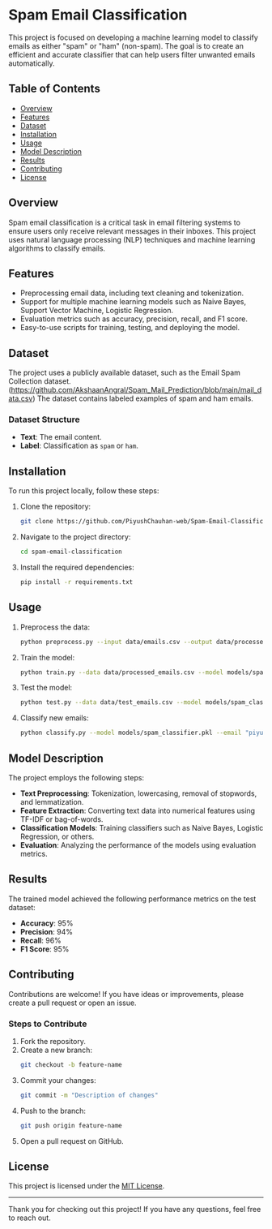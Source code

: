 # Spam Email Classification

This project is focused on developing a machine learning model to classify emails as either "spam" or "ham" (non-spam). The goal is to create an efficient and accurate classifier that can help users filter unwanted emails automatically.

## Table of Contents
- [Overview](#overview)
- [Features](#features)
- [Dataset](#dataset)
- [Installation](#installation)
- [Usage](#usage)
- [Model Description](#model-description)
- [Results](#results)
- [Contributing](#contributing)
- [License](#license)

## Overview
Spam email classification is a critical task in email filtering systems to ensure users only receive relevant messages in their inboxes. This project uses natural language processing (NLP) techniques and machine learning algorithms to classify emails.

## Features
- Preprocessing email data, including text cleaning and tokenization.
- Support for multiple machine learning models such as Naive Bayes, Support Vector Machine, Logistic Regression.
- Evaluation metrics such as accuracy, precision, recall, and F1 score.
- Easy-to-use scripts for training, testing, and deploying the model.

## Dataset
The project uses a publicly available dataset, such as the Email Spam Collection dataset.
(https://github.com/AkshaanAngral/Spam_Mail_Prediction/blob/main/mail_data.csv) 
The dataset contains labeled examples of spam and ham emails.

### Dataset Structure
- **Text**: The email content.
- **Label**: Classification as `spam` or `ham`.

## Installation
To run this project locally, follow these steps:

1. Clone the repository:
   ```bash
   git clone https://github.com/PiyushChauhan-web/Spam-Email-Classification.git
   ```

2. Navigate to the project directory:
   ```bash
   cd spam-email-classification
   ```

3. Install the required dependencies:
   ```bash
   pip install -r requirements.txt
   ```

## Usage
1. Preprocess the data:
   ```bash
   python preprocess.py --input data/emails.csv --output data/processed_emails.csv
   ```

2. Train the model:
   ```bash
   python train.py --data data/processed_emails.csv --model models/spam_classifier.pkl
   ```

3. Test the model:
   ```bash
   python test.py --data data/test_emails.csv --model models/spam_classifier.pkl
   ```

4. Classify new emails:
   ```bash
   python classify.py --model models/spam_classifier.pkl --email "piyushch453@gmail.com"
   ```

## Model Description
The project employs the following steps:
- **Text Preprocessing**: Tokenization, lowercasing, removal of stopwords, and lemmatization.
- **Feature Extraction**: Converting text data into numerical features using TF-IDF or bag-of-words.
- **Classification Models**: Training classifiers such as Naive Bayes, Logistic Regression, or others.
- **Evaluation**: Analyzing the performance of the models using evaluation metrics.

## Results
The trained model achieved the following performance metrics on the test dataset:
- **Accuracy**: 95%
- **Precision**: 94%
- **Recall**: 96%
- **F1 Score**: 95%

## Contributing
Contributions are welcome! If you have ideas or improvements, please create a pull request or open an issue.

### Steps to Contribute
1. Fork the repository.
2. Create a new branch:
   ```bash
   git checkout -b feature-name
   ```
3. Commit your changes:
   ```bash
   git commit -m "Description of changes"
   ```
4. Push to the branch:
   ```bash
   git push origin feature-name
   ```
5. Open a pull request on GitHub.

## License
This project is licensed under the [MIT License](LICENSE).

---

Thank you for checking out this project! If you have any questions, feel free to reach out.
